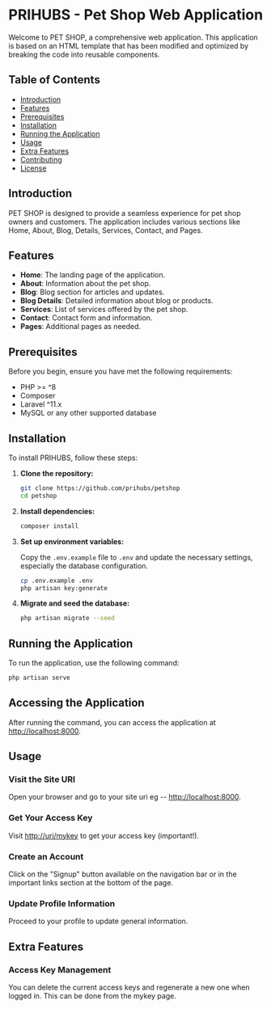 # PRIHUBS - Pet Shop Web Application

Welcome to PET SHOP, a comprehensive web application. This application is based on an HTML template that has been modified and optimized by breaking the code into reusable components.

## Table of Contents

- [Introduction](#introduction)
- [Features](#features)
- [Prerequisites](#prerequisites)
- [Installation](#installation)
- [Running the Application](#running-the-application)
- [Usage](#usage)
- [Extra Features](#extra-features)
- [Contributing](#contributing)
- [License](#license)

## Introduction

PET SHOP is designed to provide a seamless experience for pet shop owners and customers. The application includes various sections like Home, About, Blog, Details, Services, Contact, and Pages.

## Features

- **Home**: The landing page of the application.
- **About**: Information about the pet shop.
- **Blog**: Blog section for articles and updates.
- **Blog Details**: Detailed information about blog or products.
- **Services**: List of services offered by the pet shop.
- **Contact**: Contact form and information.
- **Pages**: Additional pages as needed.

## Prerequisites

Before you begin, ensure you have met the following requirements:

- PHP >= ^8
- Composer
- Laravel ^11.x
- MySQL or any other supported database

## Installation

To install PRIHUBS, follow these steps:

1. **Clone the repository:**

    ```bash
    git clone https://github.com/prihubs/petshop
    cd petshop
    ```

2. **Install dependencies:**

    ```bash
    composer install
    ```

3. **Set up environment variables:**

    Copy the `.env.example` file to `.env` and update the necessary settings, especially the database configuration.

    ```bash
    cp .env.example .env
    php artisan key:generate
    ```

4. **Migrate and seed the database:**

    ```bash
    php artisan migrate --seed
    ```

## Running the Application

To run the application, use the following command:

```bash
php artisan serve
```


## Accessing the Application

After running the command, you can access the application at [http://localhost:8000](http://localhost:8000).

## Usage

### Visit the Site URI

Open your browser and go to your site uri eg -- [http://localhost:8000](http://localhost:8000).

### Get Your Access Key

Visit [http://uri/mykey](http://uri/mykey) to get your access key (important!).

### Create an Account

Click on the "Signup" button available on the navigation bar or in the important links section at the bottom of the page.

### Update Profile Information

Proceed to your profile to update general information.

## Extra Features

### Access Key Management

You can delete the current access keys and regenerate a new one when logged in. This can be done from the mykey page.
